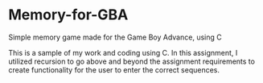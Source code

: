 # Memory-for-GBA
Simple memory game made for the Game Boy Advance, using C

This is a sample of my work and coding using C. In this assignment, I utilized recursion to go above and beyond the assignment requirements to create functionality for the user to enter the correct sequences. 
